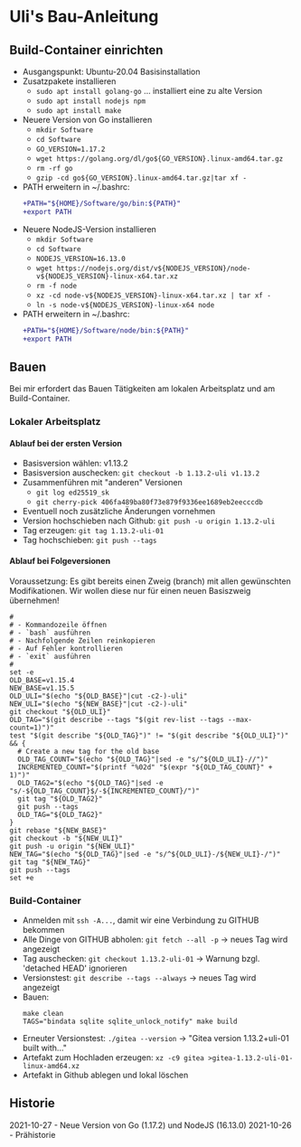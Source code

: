 Uli's Bau-Anleitung
===================

Build-Container einrichten
--------------------------

* Ausgangspunkt: Ubuntu-20.04 Basisinstallation
* Zusatzpakete installieren
    * `sudo apt install golang-go` ... installiert eine zu alte Version
    * `sudo apt install nodejs npm`
    * `sudo apt install make`
* Neuere Version von Go installieren
    * `mkdir Software`
    * `cd Software`
    * `GO_VERSION=1.17.2`
    * `wget https://golang.org/dl/go${GO_VERSION}.linux-amd64.tar.gz`
    * `rm -rf go`
    * `gzip -cd go${GO_VERSION}.linux-amd64.tar.gz|tar xf -`
* PATH erweitern in ~/.bashrc:
    ```diff
    +PATH="${HOME}/Software/go/bin:${PATH}"
    +export PATH
    ```
* Neuere NodeJS-Version installieren
    * `mkdir Software`
    * `cd Software`
    * `NODEJS_VERSION=16.13.0`
    * `wget https://nodejs.org/dist/v${NODEJS_VERSION}/node-v${NODEJS_VERSION}-linux-x64.tar.xz`
    * `rm -f node`
    * `xz -cd node-v${NODEJS_VERSION}-linux-x64.tar.xz | tar xf -`
    * `ln -s node-v${NODEJS_VERSION}-linux-x64 node`
* PATH erweitern in ~/.bashrc:
    ```diff
    +PATH="${HOME}/Software/node/bin:${PATH}"
    +export PATH
    ```

Bauen
-----

Bei mir erfordert das Bauen
Tätigkeiten am lokalen Arbeitsplatz
und am Build-Container.

### Lokaler Arbeitsplatz

#### Ablauf  bei der ersten Version

* Basisversion wählen: v1.13.2
* Basisversion auschecken: `git checkout -b 1.13.2-uli v1.13.2`
* Zusammenführen mit "anderen" Versionen
    * `git log ed25519_sk`
    * `git cherry-pick 406fa489ba80f73e879f9336ee1689eb2eecccdb`
* Eventuell noch zusätzliche Änderungen vornehmen
* Version hochschieben nach Github: `git push -u origin 1.13.2-uli`
* Tag erzeugen: `git tag 1.13.2-uli-01` 
* Tag hochschieben: `git push --tags`

#### Ablauf bei Folgeversionen

Voraussetzung: Es gibt bereits einen Zweig (branch) mit allen
gewünschten Modifikationen. Wir wollen diese nur für einen neuen
Basiszweig übernehmen!

```
#
# - Kommandozeile öffnen
# - `bash` ausführen
# - Nachfolgende Zeilen reinkopieren
# - Auf Fehler kontrollieren
# - `exit` ausführen
#
set -e
OLD_BASE=v1.15.4
NEW_BASE=v1.15.5
OLD_ULI="$(echo "${OLD_BASE}"|cut -c2-)-uli"
NEW_ULI="$(echo "${NEW_BASE}"|cut -c2-)-uli"
git checkout "${OLD_ULI}"
OLD_TAG="$(git describe --tags "$(git rev-list --tags --max-count=1)")"
test "$(git describe "${OLD_TAG}")" != "$(git describe "${OLD_ULI}")" && {
  # Create a new tag for the old base
  OLD_TAG_COUNT="$(echo "${OLD_TAG}"|sed -e "s/^${OLD_ULI}-//")"
  INCREMENTED_COUNT="$(printf "%02d" "$(expr "${OLD_TAG_COUNT}" + 1)")"
  OLD_TAG2="$(echo "${OLD_TAG}"|sed -e "s/-${OLD_TAG_COUNT}$/-${INCREMENTED_COUNT}/")"
  git tag "${OLD_TAG2}"
  git push --tags
  OLD_TAG="${OLD_TAG2}"
}
git rebase "${NEW_BASE}"
git checkout -b "${NEW_ULI}"
git push -u origin "${NEW_ULI}"
NEW_TAG="$(echo "${OLD_TAG}"|sed -e "s/^${OLD_ULI}-/${NEW_ULI}-/")"
git tag "${NEW_TAG}"
git push --tags
set +e
```

### Build-Container

* Anmelden mit `ssh -A...`, damit wir eine Verbindung zu GITHUB bekommen
* Alle Dinge von GITHUB abholen: `git fetch --all -p` -> neues Tag wird angezeigt
* Tag auschecken: `git checkout 1.13.2-uli-01` -> Warnung bzgl. 'detached HEAD' ignorieren
* Versionstest: `git describe --tags --always` -> neues Tag wird angezeigt
* Bauen:
    ```
    make clean
    TAGS="bindata sqlite sqlite_unlock_notify" make build
    ```
* Erneuter Versionstest: `./gitea --version` -> "Gitea version 1.13.2+uli-01 built with..."
* Artefakt zum Hochladen erzeugen: `xz -c9 gitea >gitea-1.13.2-uli-01-linux-amd64.xz`
* Artefakt in Github ablegen und lokal löschen

Historie
--------

2021-10-27 - Neue Version von Go (1.17.2) und NodeJS (16.13.0)
2021-10-26 - Prähistorie
